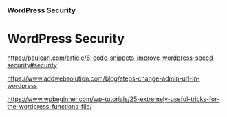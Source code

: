 ### WordPress Security 

# WordPress Security 

https://paulcarl.com/article/6-code-snippets-improve-wordpress-speed-security#security

https://www.addwebsolution.com/blog/steps-change-admin-url-in-wordpress

https://www.wpbeginner.com/wp-tutorials/25-extremely-useful-tricks-for-the-wordpress-functions-file/



